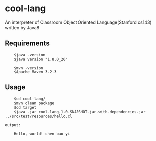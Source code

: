 # cool-lang
An interpreter of Classroom Object Oriented Language(Stanford cs143) written by Java8

## Requirements
```
    $java -version
    $java version "1.8.0_20"

    $mvn -version
    $Apache Maven 3.2.3

```

## Usage
```
    $cd cool-lang/
    $mvn clean package
    $cd target
    $java -jar cool-lang-1.0-SNAPSHOT-jar-with-dependencies.jar ../src/test/resources/hello.cl
```

`output:`

```
    Hello, world! chen bao yi
```